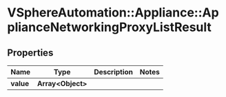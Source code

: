 # VSphereAutomation::Appliance::ApplianceNetworkingProxyListResult

## Properties
Name | Type | Description | Notes
------------ | ------------- | ------------- | -------------
**value** | **Array&lt;Object&gt;** |  | 


